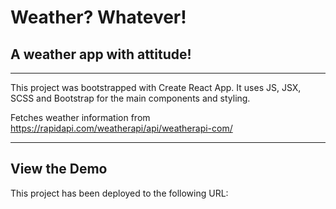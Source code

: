 # Weather? Whatever!

## A weather app with attitude!
---

This project was bootstrapped with Create React App. It uses JS, JSX, SCSS and Bootstrap for the main components and styling.

Fetches weather information from https://rapidapi.com/weatherapi/api/weatherapi-com/

---


## View the Demo

This project has been deployed to the following URL: 
